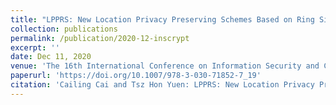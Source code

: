 ```yaml
---
title: "LPPRS: New Location Privacy Preserving Schemes Based on Ring Signature over Mobile Social Networks."
collection: publications
permalink: /publication/2020-12-inscrypt
excerpt: ''
date: Dec 11, 2020
venue: 'The 16th International Conference on Information Security and Cryptology (Inscrypt 2020), Guangzhou, China, December 11-14, 2020'
paperurl: 'https://doi.org/10.1007/978-3-030-71852-7_19'
citation: 'Cailing Cai and Tsz Hon Yuen: LPPRS: New Location Privacy Preserving Schemes Based on Ring Signature over Mobile Social Networks. In Inscrypt 2020: 288-303.'
---
```

